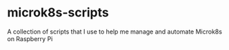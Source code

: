 # microk8s-scripts
A collection of scripts that I use to help me manage and automate Microk8s on Raspberry Pi
